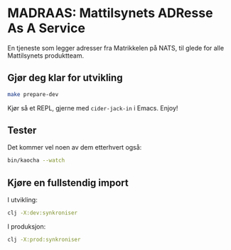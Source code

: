 # MADRAAS: Mattilsynets ADResse As A Service

En tjeneste som legger adresser fra Matrikkelen på NATS, til glede for alle
Mattilsynets produktteam.

## Gjør deg klar for utvikling

```sh
make prepare-dev
```

Kjør så et REPL, gjerne med `cider-jack-in` i Emacs. Enjoy!

## Tester

Det kommer vel noen av dem etterhvert også:

```sh
bin/kaocha --watch
```

## Kjøre en fullstendig import

I utvikling:
```sh
clj -X:dev:synkroniser
```

I produksjon:
```sh
clj -X:prod:synkroniser
```
